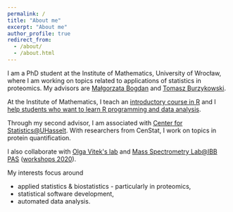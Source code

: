```yaml
---
permalink: /
title: "About me"
excerpt: "About me"
author_profile: true
redirect_from: 
  - /about/
  - /about.html
---
```


I am a PhD student at the Institute of Mathematics, University of Wrocław, where I am working on topics related to applications of statistics in proteomics. 
My advisors are [Małgorzata Bogdan](http://www.math.uni.wroc.pl/~mbogdan/) and [Tomasz Burzykowski](https://www.uhasselt.be/fiche_en?email=tomasz.burzykowski).

At the Institute of Mathematics, I teach an [introductory course in R](https://mstaniak.github.io/teaching/2019-fall-R) and I [help students who want to learn R programming and data analysis](https://github.com/StatsIMUWr/R_Workshops).

Through my second advisor, I am associated with [Center for Statistics@UHasselt](https://www.uhasselt.be/censtat). With researchers from CenStat, I work on topics in protein quantification.

I also collaborate with [Olga Vitek's lab](https://olga-vitek-lab.ccis.northeastern.edu/) and [Mass Spectrometry Lab@IBB PAS](http://shiny.mslab-ibb.pl/shiny/HaDeX/) ([workshops 2020](https://hadexversum.github.io/DIADeMS/)).

My interests focus around
* applied statistics & biostatistics - particularly in proteomics,
* statistical software development,
* automated data analysis.
